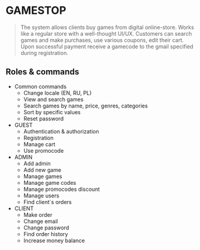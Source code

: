# GAMESTOP

> The system allows clients buy games from digital online-store. Works like a regular store with a well-thought UI/UX.
> Customers can search games and make purchases, use various coupons, edit their cart. Upon successful payment receive a gamecode to the gmail specified during registration.

## Roles & commands

* Common commands
    * Change locale (EN, RU, PL)
    * View and search games
    * Search games by name, price, genres, categories
    * Sort by specific values
    * Reset password
* GUEST
    * Authentication & authorization
    * Registration
    * Manage cart
    * Use promocode
* ADMIN
    * Add admin
    * Add new game
    * Manage games
    * Manage game codes
    * Manage promocodes discount
    * Manage users
    * Find client`s orders
* CLIENT
    * Make order
    * Change email
    * Change password
    * Find order history
    * Increase money balance

  
